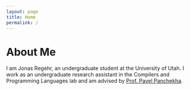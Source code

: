 ```yaml
---
layout: page
title: Home
permalink: /
---
```


# About Me

I am Jonas Regehr, an undergraduate student at the University of Utah. I work as an undergraduate research assistant in the Compilers and Programming Languages lab and am advised by [Prof. Pavel Panchekha](https://pavpanchekha.com/).